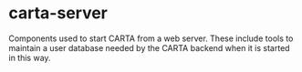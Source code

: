 # carta-server
Components used to start CARTA from a web server. These include tools to maintain a user database needed by the CARTA backend when it is started in this way.
